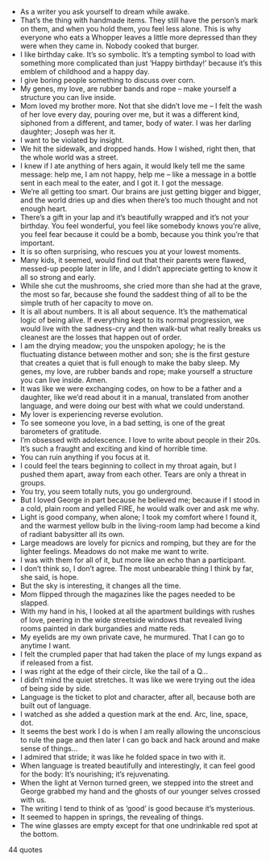  - As a writer you ask yourself to dream while awake.
 - That’s the thing with handmade items. They still have the person’s mark on them, and when you hold them, you feel less alone. This is why everyone who eats a Whopper leaves a little more depressed than they were when they came in. Nobody cooked that burger.
 - I like birthday cake. It’s so symbolic. It’s a tempting symbol to load with something more complicated than just ‘Happy birthday!’ because it’s this emblem of childhood and a happy day.
 - I give boring people something to discuss over corn.
 - My genes, my love, are rubber bands and rope – make yourself a structure you can live inside.
 - Mom loved my brother more. Not that she didn’t love me – I felt the wash of her love every day, pouring over me, but it was a different kind, siphoned from a different, and tamer, body of water. I was her darling daughter; Joseph was her it.
 - I want to be violated by insight.
 - We hit the sidewalk, and dropped hands. How I wished, right then, that the whole world was a street.
 - I knew if I ate anything of hers again, it would lkely tell me the same message: help me, I am not happy, help me – like a message in a bottle sent in each meal to the eater, and I got it. I got the message.
 - We’re all getting too smart. Our brains are just getting bigger and bigger, and the world dries up and dies when there’s too much thought and not enough heart.
 - There’s a gift in your lap and it’s beautifully wrapped and it’s not your birthday. You feel wonderful, you feel like somebody knows you’re alive, you feel fear because it could be a bomb, because you think you’re that important.
 - It is so often surprising, who rescues you at your lowest moments.
 - Many kids, it seemed, would find out that their parents were flawed, messed-up people later in life, and I didn’t appreciate getting to know it all so strong and early.
 - While she cut the mushrooms, she cried more than she had at the grave, the most so far, because she found the saddest thing of all to be the simple truth of her capacity to move on.
 - It is all about numbers. It is all about sequence. It’s the mathematical logic of being alive. If everything kept to its normal progression, we would live with the sadness-cry and then walk-but what really breaks us cleanest are the losses that happen out of order.
 - I am the drying meadow; you the unspoken apology; he is the fluctuating distance between mother and son; she is the first gesture that creates a quiet that is full enough to make the baby sleep. My genes, my love, are rubber bands and rope; make yourself a structure you can live inside. Amen.
 - It was like we were exchanging codes, on how to be a father and a daughter, like we’d read about it in a manual, translated from another language, and were doing our best with what we could understand.
 - My lover is experiencing reverse evolution.
 - To see someone you love, in a bad setting, is one of the great barometers of gratitude.
 - I’m obsessed with adolescence. I love to write about people in their 20s. It’s such a fraught and exciting and kind of horrible time.
 - You can ruin anything if you focus at it.
 - I could feel the tears beginning to collect in my throat again, but I pushed them apart, away from each other. Tears are only a threat in groups.
 - You try, you seem totally nuts, you go underground.
 - But I loved George in part because he believed me; because if I stood in a cold, plain room and yelled FIRE, he would walk over and ask me why.
 - Light is good company, when alone; I took my comfort where I found it, and the warmest yellow bulb in the living-room lamp had become a kind of radiant babysitter all its own.
 - Large meadows are lovely for picnics and romping, but they are for the lighter feelings. Meadows do not make me want to write.
 - I was with them for all of it, but more like an echo than a participant.
 - I don’t think so, I don’t agree. The most unbearable thing I think by far, she said, is hope.
 - But the sky is interesting, it changes all the time.
 - Mom flipped through the magazines like the pages needed to be slapped.
 - With my hand in his, I looked at all the apartment buildings with rushes of love, peering in the wide streetside windows that revealed living rooms painted in dark burgandies and matte reds.
 - My eyelids are my own private cave, he murmured. That I can go to anytime I want.
 - I felt the crumpled paper that had taken the place of my lungs expand as if released from a fist.
 - I was right at the edge of their circle, like the tail of a Q...
 - I didn’t mind the quiet stretches. It was like we were trying out the idea of being side by side.
 - Language is the ticket to plot and character, after all, because both are built out of language.
 - I watched as she added a question mark at the end. Arc, line, space, dot.
 - It seems the best work I do is when I am really allowing the unconscious to rule the page and then later I can go back and hack around and make sense of things...
 - I admired that stride; it was like he folded space in two with it.
 - When language is treated beautifully and interestingly, it can feel good for the body: It’s nourishing; it’s rejuvenating.
 - When the light at Vernon turned green, we stepped into the street and George grabbed my hand and the ghosts of our younger selves crossed with us.
 - The writing I tend to think of as ‘good’ is good because it’s mysterious.
 - It seemed to happen in springs, the revealing of things.
 - The wine glasses are empty except for that one undrinkable red spot at the bottom.

44 quotes